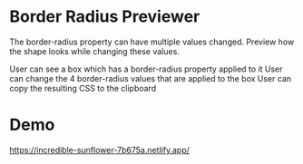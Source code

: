 # Border Radius Previewer

The border-radius property can have multiple values changed. Preview how the shape looks while changing these values.


 User can see a box which has a border-radius property applied to it
 User can change the 4 border-radius values that are applied to the box
 User can copy the resulting CSS to the clipboard

# Demo

https://incredible-sunflower-7b675a.netlify.app/
